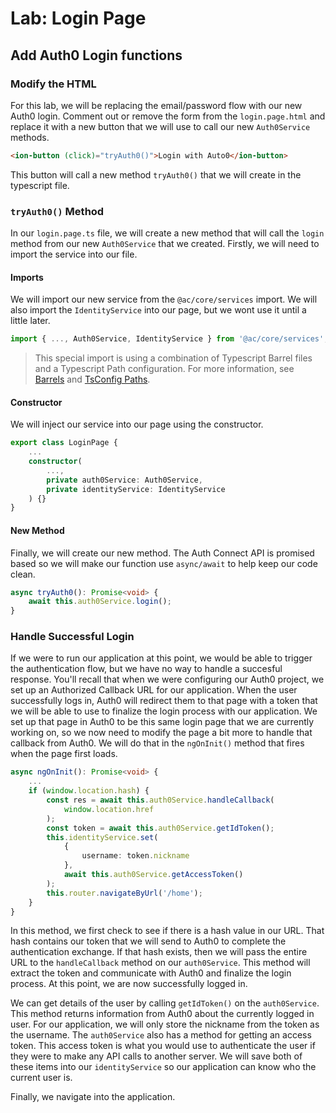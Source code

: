 # Lab: Login Page

## Add Auth0 Login functions

### Modify the HTML

For this lab, we will be replacing the email/password flow with our new Auth0 login. Comment out or remove the form from the `login.page.html` and replace it with a new button that we will use to call our new `Auth0Service` methods.

```HTML
<ion-button (click)="tryAuth0()">Login with Auto0</ion-button>
```

This button will call a new method `tryAuth0()` that we will create in the typescript file.

### `tryAuth0()` Method

In our `login.page.ts` file, we will create a new method that will call the `login` method from our new `Auth0Service` that we created. Firstly, we will need to import the service into our file.

#### Imports

We will import our new service from the `@ac/core/services` import. We will also import the `IdentityService` into our page, but we wont use it until a little later.

```Typescript
import { ..., Auth0Service, IdentityService } from '@ac/core/services';
```

> This special import is using a combination of Typescript Barrel files and a Typescript Path configuration. For more information, see [Barrels](https://basarat.gitbooks.io/typescript/docs/tips/barrel.html) and [TsConfig Paths](https://decembersoft.com/posts/say-goodbye-to-relative-paths-in-typescript-imports/).

#### Constructor

We will inject our service into our page using the constructor.

```Typescript
export class LoginPage {
    ...
    constructor(
        ...,
        private auth0Service: Auth0Service,
        private identityService: IdentityService
    ) {}
}
```

#### New Method

Finally, we will create our new method. The Auth Connect API is promised based so we will make our function use `async/await` to help keep our code clean.

```Typescript
async tryAuth0(): Promise<void> {
    await this.auth0Service.login();
}
```

### Handle Successful Login

If we were to run our application at this point, we would be able to trigger the authentication flow, but we have no way to handle a succesful response. You'll recall that when we were configuring our Auth0 project, we set up an Authorized Callback URL for our application. When the user successfully logs in, Auth0 will redirect them to that page with a token that we will be able to use to finalize the login process with our application. We set up that page in Auth0 to be this same login page that we are currently working on, so we now need to modify the page a bit more to handle that callback from Auth0. We will do that in the `ngOnInit()` method that fires when the page first loads.

```Typescript
async ngOnInit(): Promise<void> {
    ...
    if (window.location.hash) {
        const res = await this.auth0Service.handleCallback(
            window.location.href
        );
        const token = await this.auth0Service.getIdToken();
        this.identityService.set(
            {
                username: token.nickname
            },
            await this.auth0Service.getAccessToken()
        );
        this.router.navigateByUrl('/home');
    }
}
```

In this method, we first check to see if there is a hash value in our URL. That hash contains our token that we will send to Auth0 to complete the authentication exchange. If that hash exists, then we will pass the entire URL to the `handleCallback` method on our `auth0Service`. This method will extract the token and communicate with Auth0 and finalize the login process. At this point, we are now successfully logged in.

We can get details of the user by calling `getIdToken()` on the `auth0Service`. This method returns information from Auth0 about the currently logged in user. For our application, we will only store the nickname from the token as the username. The `auth0Service` also has a method for getting an access token. This access token is what you would use to authenticate the user if they were to make any API calls to another server. We will save both of these items into our `identityService` so our application can know who the current user is.

Finally, we navigate into the application.
